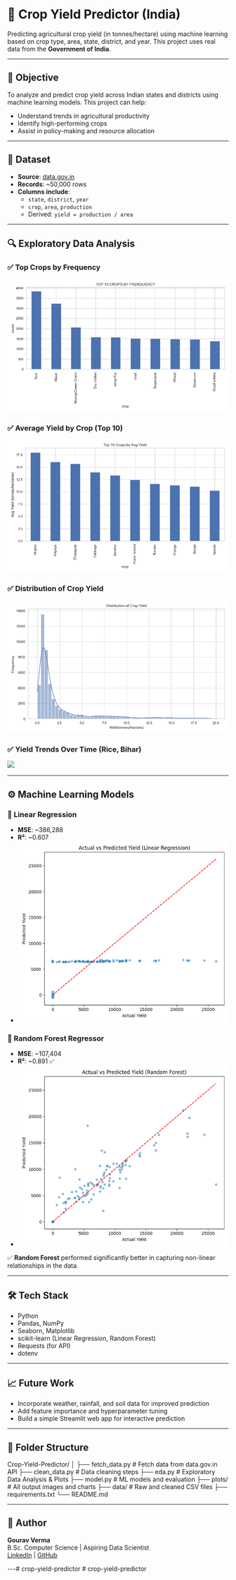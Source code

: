 # 🌾 Crop Yield Predictor (India)

Predicting agricultural crop yield (in tonnes/hectare) using machine learning based on crop type, area, state, district, and year. This project uses real data from the **Government of India**.

---

## 📌 Objective

To analyze and predict crop yield across Indian states and districts using machine learning models. This project can help:
- Understand trends in agricultural productivity
- Identify high-performing crops
- Assist in policy-making and resource allocation

---

## 📂 Dataset

- **Source**: [data.gov.in](https://data.gov.in/)
- **Records**: ~50,000 rows
- **Columns include**:
  - `state`, `district`, `year`
  - `crop`, `area`, `production`
  - Derived: `yield = production / area`

---

## 🔍 Exploratory Data Analysis

### ✅ Top Crops by Frequency
![](plots/top_crops.png)

### ✅ Average Yield by Crop (Top 10)
![](plots/top_crops_avg_yield.png)

### ✅ Distribution of Crop Yield
![](plots/yield_distribution.png)

### ✅ Yield Trends Over Time (Rice, Bihar)
![](plots/yield_trend_bihar_rice.png)

---

## ⚙️ Machine Learning Models

### 🔹 Linear Regression
- **MSE**: ~386,288
- **R²**: ~0.607
- ![](plots/actual_vs_pred_linear_regression.png)

### 🔹 Random Forest Regressor
- **MSE**: ~107,404
- **R²**: ~0.891 ✅
- ![](plots/actual_vs_pred_random_forest.png)

✅ **Random Forest** performed significantly better in capturing non-linear relationships in the data.

---

## 🛠️ Tech Stack

- Python
- Pandas, NumPy
- Seaborn, Matplotlib
- scikit-learn (Linear Regression, Random Forest)
- Requests (for API)
- dotenv

---

## 📈 Future Work

- Incorporate weather, rainfall, and soil data for improved prediction
- Add feature importance and hyperparameter tuning
- Build a simple Streamlit web app for interactive prediction

---

## 📁 Folder Structure

Crop-Yield-Predictor/
│
├── fetch_data.py # Fetch data from data.gov.in API
├── clean_data.py # Data cleaning steps
├── eda.py # Exploratory Data Analysis & Plots
├── model.py # ML models and evaluation
├── plots/ # All output images and charts
├── data/ # Raw and cleaned CSV files
├── requirements.txt
└── README.md

---

## 👤 Author

**Gourav Verma**  
B.Sc. Computer Science | Aspiring Data Scientist  
[LinkedIn](#) | [GitHub](#)

---#   c r o p - y i e l d - p r e d i c t o r 
 
 #   c r o p - y i e l d - p r e d i c t o r 
 
 